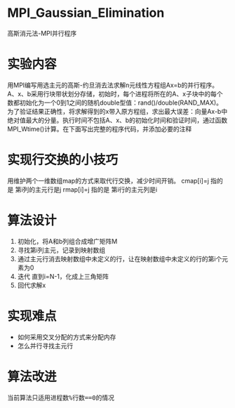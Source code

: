 # MPI_Gaussian_Elimination
高斯消元法-MPI并行程序
# 实验内容
用MPI编写用选主元的高斯-约旦消去法求解n元线性方程组Ax=b的并行程序。A、x、b采用行块带状划分存储，初始时，每个进程将所在的A、x子块中的每个数都初始化为一个0到1之间的随机double型值：rand()/double(RAND_MAX)。为了验证结果正确性，将求解得到的x带入原方程组，求出最大误差：向量Ax-b中绝对值最大的分量。执行时间不包括A、x、b的初始化时间和验证时间，通过函数MPI_Wtime()计算。在下面写出完整的程序代码，并添加必要的注释
# 实现行交换的小技巧
用维护两个一维数组map的方式来取代行交换，减少时间开销。
cmap[i]=j 指的是 第i列的主元行是j 
rmap[i]=j 指的是 第i行的主元列是i
# 算法设计
1. 初始化，将A和b列组合成增广矩阵M
2. 寻找第i列主元，记录到映射数组
3. 通过主元行消去映射数组中未定义的行，让在映射数组中未定义的行的第i个元素为0
4. 迭代 直到i=N-1，化成上三角矩阵
5. 回代求解x
# 实现难点
- 如何采用交叉分配的方式来分配内存
- 怎么并行寻找主元行
# 算法改进
当前算法只适用<kbd>进程数%行数==0</kbd>的情况
